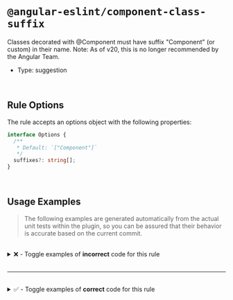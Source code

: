 <!--

  DO NOT EDIT.

  This markdown file was autogenerated using a mixture of the following files as the source of truth for its data:
  - ../../src/rules/component-class-suffix.ts
  - ../../tests/rules/component-class-suffix/cases.ts

  In order to update this file, it is therefore those files which need to be updated, as well as potentially the generator script:
  - ../../../../tools/scripts/generate-rule-docs.ts

-->

<br>

# `@angular-eslint/component-class-suffix`

Classes decorated with @Component must have suffix "Component" (or custom) in their name. Note: As of v20, this is no longer recommended by the Angular Team.

- Type: suggestion

<br>

## Rule Options

The rule accepts an options object with the following properties:

```ts
interface Options {
  /**
   * Default: `["Component"]`
   */
  suffixes?: string[];
}

```

<br>

## Usage Examples

> The following examples are generated automatically from the actual unit tests within the plugin, so you can be assured that their behavior is accurate based on the current commit.

<br>

<details>
<summary>❌ - Toggle examples of <strong>incorrect</strong> code for this rule</summary>

<br>

#### Default Config

```json
{
  "rules": {
    "@angular-eslint/component-class-suffix": [
      "error"
    ]
  }
}
```

<br>

#### ❌ Invalid Code

```ts
@Component({
  selector: 'sg-foo-bar'
})
class Test {}
      ~~~~
```

<br>

---

<br>

#### Custom Config

```json
{
  "rules": {
    "@angular-eslint/component-class-suffix": [
      "error",
      {
        "suffixes": [
          "Component",
          "View"
        ]
      }
    ]
  }
}
```

<br>

#### ❌ Invalid Code

```ts
@Component({
  selector: 'sgBarFoo'
})
class TestPage {}
      ~~~~~~~~
```

<br>

---

<br>

#### Custom Config

```json
{
  "rules": {
    "@angular-eslint/component-class-suffix": [
      "error",
      {
        "suffixes": [
          "Component"
        ]
      }
    ]
  }
}
```

<br>

#### ❌ Invalid Code

```ts
@Component({
  selector: 'sgBarFoo'
})
class TestPage {}
      ~~~~~~~~
```

<br>

---

<br>

#### Custom Config

```json
{
  "rules": {
    "@angular-eslint/component-class-suffix": [
      "error",
      {
        "suffixes": [
          "Page"
        ]
      }
    ]
  }
}
```

<br>

#### ❌ Invalid Code

```ts
@Component({
  selector: 'sgBarFoo'
})
class TestDirective {}
      ~~~~~~~~~~~~~
```

</details>

<br>

---

<br>

<details>
<summary>✅ - Toggle examples of <strong>correct</strong> code for this rule</summary>

<br>

#### Default Config

```json
{
  "rules": {
    "@angular-eslint/component-class-suffix": [
      "error"
    ]
  }
}
```

<br>

#### ✅ Valid Code

```ts
@Component({
  selector: 'sg-foo-bar',
  template: '<foo-bar [foo]="bar">{{baz + 42}}</foo-bar>'
})
class TestComponent {}
```

<br>

---

<br>

#### Default Config

```json
{
  "rules": {
    "@angular-eslint/component-class-suffix": [
      "error"
    ]
  }
}
```

<br>

#### ✅ Valid Code

```ts
@Directive({
  selector: '[myHighlight]'
})
class TestDirective {}
```

<br>

---

<br>

#### Default Config

```json
{
  "rules": {
    "@angular-eslint/component-class-suffix": [
      "error"
    ]
  }
}
```

<br>

#### ✅ Valid Code

```ts
@Pipe({
  name: 'sg-test-pipe'
})
class TestPipe {}
```

<br>

---

<br>

#### Default Config

```json
{
  "rules": {
    "@angular-eslint/component-class-suffix": [
      "error"
    ]
  }
}
```

<br>

#### ✅ Valid Code

```ts
@Injectable()
class TestService {}
```

<br>

---

<br>

#### Default Config

```json
{
  "rules": {
    "@angular-eslint/component-class-suffix": [
      "error"
    ]
  }
}
```

<br>

#### ✅ Valid Code

```ts
class TestEmpty {}
```

<br>

---

<br>

#### Custom Config

```json
{
  "rules": {
    "@angular-eslint/component-class-suffix": [
      "error",
      {
        "suffixes": [
          "Page"
        ]
      }
    ]
  }
}
```

<br>

#### ✅ Valid Code

```ts
@Component({
  selector: 'sgBarFoo'
})
class TestPage {}
```

<br>

---

<br>

#### Custom Config

```json
{
  "rules": {
    "@angular-eslint/component-class-suffix": [
      "error",
      {
        "suffixes": [
          "Page",
          "View"
        ]
      }
    ]
  }
}
```

<br>

#### ✅ Valid Code

```ts
@Component({
  selector: 'sgBarFoo'
})
class TestPage {}
```

</details>

<br>
